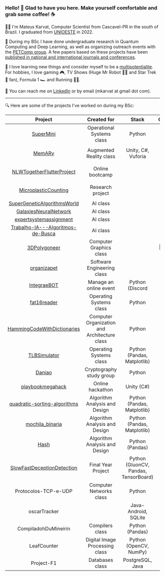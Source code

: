 ### Hello! :wave: Glad to have you here. Make yourself comfortable and grab some coffee! :coffee:

:man_student: I'm Mateus Karvat, Computer Scientist from Cascavel-PR in the south of Brazil. I graduated from [UNIOESTE](https://www.unioeste.br/portal/) in 2022.

:microscope: During my BSc I have done undergraduate research in Quantum Computing and Deep Learning, as well as organizing outreach events with the [PETComp group](https://petsite-bd39a.web.app/). A few papers based on these projects have been [published in national and international journals and conferences](https://scholar.google.com.br/citations?user=0NHCSV4AAAAJ).

:cowboy_hat_face: I love learning new things and consider myself to be a [multipotentialite](https://puttylike.com/terminology/). For hobbies, I love gaming :video_game:, TV Shows (Huge Mr Robot :man_technologist: and Star Trek :vulcan_salute: fan), Formula 1 :racing_car: and Running :running_man:.

:incoming_envelope: You can reach me on [LinkedIn](https://www.linkedin.com/in/mateus-karvat-camara/) or by email (mkarvat at gmail dot com).

---

:mag: Here are some of the projects I've worked on during my BSc:

|            **Project**            |      **Created for**      | **Stack** | **Complexity** | **Year** |
|:---------------------------------:|:-------------------------:|:---------:|:--------------:|:--------:|
|             [SuperMini](https://github.com/MahatKC/SuperMini)             | Operational Systems class |   Python  | :large_blue_circle: :green_circle: :black_circle: :black_circle: :black_circle:              |     2022     |
|               [MemARy](https://github.com/MahatKC/MemARy)              |            Augmented Reality class               |Unity, C#, Vuforia|       :large_blue_circle: :green_circle: :black_circle: :black_circle: :black_circle:         |    2020      |
|     [NLWTogetherFlutterProject](https://github.com/MahatKC/NLWTogetherFlutterProject)     |          Online bootcamp                 |           |     :large_blue_circle: :black_circle: :black_circle: :black_circle: :black_circle:          |     2021     |
|        [MicroplasticCounting](https://github.com/MahatKC/MicroplasticCounting)       |     Research project                      |           |     :large_blue_circle: :green_circle: :yellow_circle:  :black_circle: :black_circle:         |      2021    |
|    [SuperGeneticAlgorithmsWorld](https://github.com/MahatKC/SuperGeneticAlgorithmsWorld)    |      AI class                     |           |                |      2021    |
|       [GalaxiesNeuralNetwork](https://github.com/MahatKC/GalaxiesNeuralNetwork)       |         AI class                  |           |                |      2021    |
|       [expertsystemassignment](https://github.com/MahatKC/expertsystemassignment)      |       AI class                    |           |                |     2021     |
| [Trabalho-IA---Algoritmos-de-Busca](https://github.com/MahatKC/Trabalho-IA---Algoritmos-de-Busca) |        AI class                   |           |                |      2021    |
|            [3DPolygoneer](https://github.com/MahatKC/3DPolygoneer)           |         Computer Graphics class                  |           |      :large_blue_circle: :green_circle: :yellow_circle: :orange_circle: :red_circle:          |     2021     |
|            [organizapet](https://github.com/MahatKC/organizapet)            |    Software Engineering class                       |           |                |      2021    |
|            [IntegraeBOT](https://github.com/MahatKC/IntegraeBOT)            |   Manage an online event                        |   Python (Discord        |                |     2021     |
|            [fat16reader](https://github.com/MahatKC/fat16reader)            |   Operating Systems class                        |  Python         |                |      2022    |
|    [HammingCodeWithDictionaries](https://github.com/MahatKC/HammingCodeWithDictionaries)    |   Computer Organization and Architecture class                        |    Python       |                |     2020     |
|            [TLBSimulator](https://github.com/MahatKC/TLBSimulator)           |   Operating Systems class                        |    Python (Pandas, Matplotlib)       |                |    2022      |
|               [Daniao](https://github.com/MahatKC/Daniao)              |   Cryptography study group                        |    Python       |                |     2021     |
|          [playbookmegahack](https://github.com/MahatKC/playbookmegahack)         |   Online hackathon                        |   Unity (C#)        |                |    2020      |
|    [quadratic-sorting-algorithms](https://github.com/MahatKC/quadratic-sorting-algorithms)   |   Algorithm Analysis and Design                        |  Python (Pandas, Matplotlib)         |                |     2022     |
|          [mochila_binaria](https://github.com/MahatKC/mochila_binaria)          |   Algorithm Analysis and Design                        |  Python (Pandas, Matplotlib)         |                |    2022      |
|                [Hash](https://github.com/MahatKC/Hash)               |   Algorithm Analysis and Design                        |   Python (Pandas)        |                |     2022     |
|     [SlowFastDeceptionDetection](https://github.com/MahatKC/SlowFastDeceptionDetection)    |   Final Year Project                        |  Python (GluonCV, Pandas, TensorBoard)         |                |    2022      |
|        Protocolos-TCP-e-UDP       |   Computer Networks class                        |    Python       |                |    2022      |
|            oscarTracker           |                           |  Java-Android, SQLite        |                |     2021     |
|        CompiladohDuMineirin       |   Compilers class                        |   Python (Pandas)        |                |    2022      |
|            LeafCounter            |   Digital Image Processing class                        |  Python (OpenCV, NumPy)          |                |   2020       |
|             Project-F1            |   Databases class                        |  PostgreSQL, Java         |    :large_blue_circle: :large_blue_circle: :large_blue_circle: :black_circle: :black_circle:            |    2021      |
